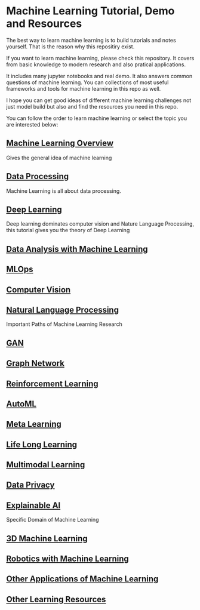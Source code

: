 # Machine Learning Tutorial, Demo and Resources

The best way to learn machine learning is to build tutorials and notes yourself. That is the reason why this repositiry exist.

If you want to learn machine learning, please check this repository. It covers from basic knowledge to modern research and also pratical applications. 

It includes many jupyter notebooks and real demo. It also answers common questions of machine learning. You can collections of most useful frameworks and tools for machine learning in this repo as well.

I hope you can get good ideas of different machine learning challenges not just model build but also  and find the resources you need in this repo.

You can follow the order to learn machine learning or select the topic you are interested below:

## [Machine Learning Overview](Machine_Learning_Overview.md)

Gives the general idea of machine learning

## [Data Processing](DataProcessing.md)

Machine Learning is all about data processing.

## [Deep Learning](Deep_Learning.md)

Deep learning dominates computer vision and Nature Language Processing, this tutorial gives you the theory of Deep Learning

## [Data Analysis with Machine Learning]()

## [MLOps](deployment.md)

## [Computer Vision](CV.md)

## [Natural Language Processing](NLP.md)

Important Paths of Machine Learning Research

## [GAN](GAN.md)

## [Graph Network](GNN.md)

## [Reinforcement Learning](RL.md)

## [AutoML](autoML.md)

## [Meta Learning](Meta.md)

## [Life Long Learning](LLL.md)

## [Multimodal Learning](Multimodal.md)

## [Data Privacy](privacy.md)

## [Explainable AI](ExplainableAI.md)

Specific Domain of Machine Learning

## [3D Machine Learning](3D.md)

## [Robotics with Machine Learning](Robotics.md)

## [Other Applications of Machine Learning](Applications.md)

## [Other Learning Resources](learning_resources.md)

